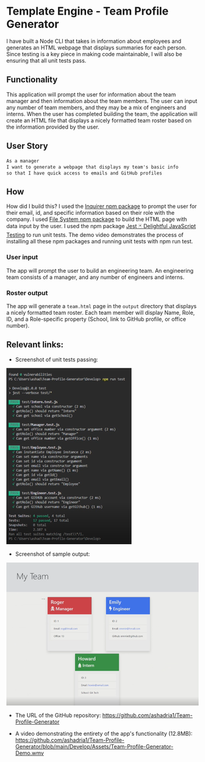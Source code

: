 # Template Engine - Team Profile Generator

I have built a Node CLI that takes in information about employees and generates an HTML webpage that displays summaries for each person. Since testing is a key piece in making code maintainable, I will also be ensuring that all unit tests pass.

## Functionality

This application will prompt the user for information about the team manager and then information about the team members. The user can input any number of team members, and they may be a mix of engineers and interns. When the user has completed building the team, the application will create an HTML file that displays a nicely formatted team roster based on the information provided by the user.

## User Story

```
As a manager
I want to generate a webpage that displays my team's basic info
so that I have quick access to emails and GitHub profiles
```

## How

How did I build this? I used the [Inquirer npm package](https://github.com/SBoudrias/Inquirer.js/) to prompt the user for their email, id, and specific information based on their role with the company. I used [File System npm package](https://github.com/OptimalBits/fs.js) to build the HTML page with data input by the user. I used the npm package [Jest 🃏 Delightful JavaScript Testing](https://www.npmjs.com/package/jest) to run unit tests. The demo video demonstrates the process of installing all these npm packages and running unit tests with npm run test.

### User input

The app will prompt the user to build an engineering team. An engineering
team consists of a manager, and any number of engineers and interns.

### Roster output

The app will generate a `team.html` page in the `output` directory that displays a nicely formatted team roster. Each team member will display Name, Role, ID, and a Role-specific property (School, link to GitHub profile, or office number).

## Relevant links:

- Screenshot of unit tests passing:

![Screenshot of unit tests in action!](Develop/Assets/Unit-Tests-Pass.PNG?raw=true "Screenshot of unit tests in action!")

- Screenshot of sample output:

![Screenshot of sample output!](Develop/Assets/Sample-Output.PNG?raw=true "Screenshot of sample output!")

- The URL of the GitHub repository:  https://github.com/ashadria1/Team-Profile-Generator

- A video demonstrating the entirety of the app's functionality (12.8MB):  https://github.com/ashadria1/Team-Profile-Generator/blob/main/Develop/Assets/Team-Profile-Generator-Demo.wmv

